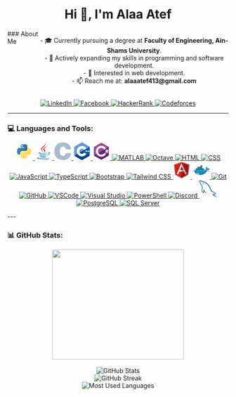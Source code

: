 <!-- Header Section -->
<h1 align="center">Hi 👋, I'm Alaa Atef</h1>
<div style="max-width: 600 px; margin-left: 20 px; display:flex ; flex-direction:colume;">
<!-- About Section -->
### About Me
<p align="center">
  - 🎓 Currently pursuing a degree at <strong>Faculty of Engineering, Ain-Shams University</strong>.<br>
  - 💼 Actively expanding my skills in programming and software development.<br>
  - 🌱 Interested in  web development.<br>
  - 📫 Reach me at: <strong>alaaatef413@gmail.com</strong>
</p>
</div>
<p align="center">
  <a href="https://www.linkedin.com/in/alaa-atef-7bb189239?utm_source=share&utm_campaign=share_via&utm_content=profile&utm_medium=android_app" target="_blank">
    <img src="https://img.shields.io/badge/-LinkedIn-0077B5?style=flat&logo=linkedin&logoColor=white" alt="LinkedIn" />
  </a>
  <a href="https://www.facebook.com/share/1CpmoA9FbR/" target="_blank">
    <img src="https://img.shields.io/badge/-Facebook-1877F2?style=flat&logo=facebook&logoColor=white" alt="Facebook" />
  </a>
  <a href="https://www.hackerrank.com/alaaatef413" target="_blank">
    <img src="https://img.shields.io/badge/-HackerRank-2EC866?style=flat&logo=hackerrank&logoColor=white" alt="HackerRank" />
  </a>
  <a href="https://codeforces.com/profile/alaa_atef2003" target="_blank">
    <img src="https://img.shields.io/badge/-Codeforces-00A1DB?style=flat&logo=codeforces&logoColor=white" alt="Codeforces" />
  </a>
</p>

---

<!-- Languages and Tools Section -->
### 💻 Languages and Tools:

<p align="center">
  <a href="https://www.python.org" target="_blank" rel="noreferrer">
    <img src="https://raw.githubusercontent.com/devicons/devicon/master/icons/python/python-original.svg" alt="Python" width="40" height="40" />
  </a>
  <a href="https://www.java.com" target="_blank" rel="noreferrer">
    <img src="https://raw.githubusercontent.com/devicons/devicon/master/icons/java/java-original.svg" alt="Java" width="40" height="40" />
  </a>
  <a href="https://www.cprogramming.com/" target="_blank" rel="noreferrer">
    <img src="https://raw.githubusercontent.com/devicons/devicon/master/icons/c/c-original.svg" alt="C" width="40" height="40" />
  </a>
  <a href="https://www.w3schools.com/cpp/" target="_blank" rel="noreferrer">
    <img src="https://raw.githubusercontent.com/devicons/devicon/master/icons/cplusplus/cplusplus-original.svg" alt="C++" width="40" height="40" />
  </a>
  <a href="https://www.w3schools.com/cs/" target="_blank" rel="noreferrer">
    <img src="https://raw.githubusercontent.com/devicons/devicon/master/icons/csharp/csharp-original.svg" alt="C#" width="40" height="40" />
  </a>
  <a href="https://www.mathworks.com/" target="_blank" rel="noreferrer">
    <img src="https://upload.wikimedia.org/wikipedia/commons/2/21/Matlab_Logo.png" alt="MATLAB" width="40" height="40" />
  </a>
  <a href="https://www.gnu.org/software/octave/" target="_blank" rel="noreferrer">
    <img src="https://skillicons.dev/icons?i=octave" alt="Octave" width="40" height="40" />
  </a>

  <a href="https://www.w3schools.com/html/" target="_blank" rel="noreferrer">
    <img src="https://skillicons.dev/icons?i=html" alt="HTML" width="40" height="40" />
  </a>
  <a href="https://www.w3schools.com/css/" target="_blank" rel="noreferrer">
    <img src="https://skillicons.dev/icons?i=css" alt="CSS" width="40" height="40" />
  </a>
  <a href="https://developer.mozilla.org/en-US/docs/Web/JavaScript" target="_blank" rel="noreferrer">
    <img src="https://skillicons.dev/icons?i=javascript" alt="JavaScript" width="40" height="40" />
  </a>
  <a href="https://www.typescriptlang.org/" target="_blank" rel="noreferrer">
    <img src="https://skillicons.dev/icons?i=typescript" alt="TypeScript" width="40" height="40" />
  </a>
  <a href="https://getbootstrap.com/" target="_blank" rel="noreferrer">
    <img src="https://skillicons.dev/icons?i=bootstrap" alt="Bootstrap" width="40" height="40" />
  </a>
  <a href="https://tailwindcss.com/" target="_blank" rel="noreferrer">
    <img src="https://skillicons.dev/icons?i=tailwind" alt="Tailwind CSS" width="40" height="40" />
  </a>
  <a href="https://angular.io/" target="_blank" rel="noreferrer">
    <img src="https://raw.githubusercontent.com/devicons/devicon/master/icons/angularjs/angularjs-original.svg" alt="Angular" width="40" height="40" />
  </a>
  <a href="https://www.docker.com/" target="_blank" rel="noreferrer">
    <img src="https://raw.githubusercontent.com/devicons/devicon/master/icons/docker/docker-original.svg" alt="Docker" width="40" height="40" />
  </a>
  <a href="https://git-scm.com/" target="_blank" rel="noreferrer">
    <img src="https://www.vectorlogo.zone/logos/git-scm/git-scm-icon.svg" alt="Git" width="40" height="40" />
  </a>
  <a href="https://github.com/" target="_blank" rel="noreferrer">
    <img src="https://skillicons.dev/icons?i=github" alt="GitHub" width="40" height="40" />
  </a>
  <a href="https://code.visualstudio.com/" target="_blank" rel="noreferrer">
    <img src="https://skillicons.dev/icons?i=vscode" alt="VSCode" width="40" height="40" />
  </a>
  <a href="https://visualstudio.microsoft.com/" target="_blank" rel="noreferrer">
    <img src="https://skillicons.dev/icons?i=visualstudio" alt="Visual Studio" width="40" height="40" />
  </a>
  <a href="https://docs.microsoft.com/en-us/powershell/" target="_blank" rel="noreferrer">
    <img src="https://skillicons.dev/icons?i=powershell" alt="PowerShell" width="40" height="40" />
  </a>
  <a href="https://discord.com/" target="_blank" rel="noreferrer">
    <img src="https://skillicons.dev/icons?i=discord" alt="Discord" width="40" height="40" />
  </a>

  <a href="https://www.mysql.com/" target="_blank" rel="noreferrer">
    <img src="https://raw.githubusercontent.com/devicons/devicon/master/icons/mysql/mysql-original.svg" alt="MySQL" width="40" height="40" />
  </a>
  <a href="https://www.postgresql.org/" target="_blank" rel="noreferrer">
    <img src="https://skillicons.dev/icons?i=postgres" alt="PostgreSQL" width="40" height="40" />
  </a>
  <a href="https://www.microsoft.com/en-us/sql-server" target="_blank" rel="noreferrer">
    <img src="https://www.svgrepo.com/show/303229/microsoft-sql-server-logo.svg" alt="SQL Server" width="40" height="40" />
  </a>
</p>
---

### 📊 GitHub Stats:
<p align="center">
  <img src="https://media1.giphy.com/media/IUeE2h8ooyNfGoWHvf/giphy.gif?cid=6c09b952oi62imt9hjiznd49nak4bsyrcb7frs9ly4n4h8dg&ep=v1_internal_gif_by_id&rid=giphy.gif&ct=s" width="300" height="250">
</p>
<p align="center">
</p>
<div align="center">
  <img src="https://github-readme-stats.vercel.app/api?username=alaaatef2003&show_icons=true&locale=en&theme=transparent" alt="GitHub Stats" />
  <br />
  <img src="https://github-readme-streak-stats.herokuapp.com/?user=alaaatef2003&theme=transparent" alt="GitHub Streak" />
  <br />
  <img src="https://github-readme-stats.vercel.app/api/top-langs/?username=alaaatef2003&layout=compact&langs_count=10&theme=transparent" alt="Most Used Languages" />
</div>
